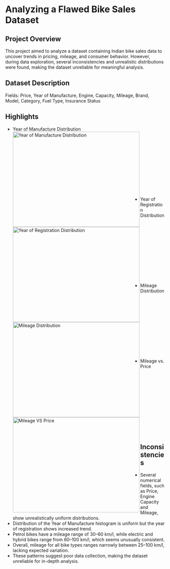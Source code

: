 # Analyzing a Flawed Bike Sales Dataset
## Project Overview
This project aimed to analyze a dataset containing Indian bike sales data to uncover trends in pricing, mileage, and consumer behavior. 
However, during data exploration, several inconsistencies and unrealistic distributions were found, making the dataset unreliable for meaningful analysis.

## Dataset Description
Fields: Price, Year of Manufacture, Engine, Capacity, Mileage, Brand, Model, Category, Fuel Type, Insurance Status

## Highlights
+ Year of Manufacture Distribution<br/>
  <img src="https://github.com/user-attachments/assets/2fe258bc-3382-49db-8fcf-ceb72df62af1" alt="Year of Manufacture Distribution" width="400" height="300" align="left"/><br><br><br><br><br><br><br><br><br><br><br><br>
+ Year of Registration Distribution<br/>
  <img src="https://github.com/user-attachments/assets/1ad31169-a979-4458-9a25-4ae76ad09036" alt="Year of Registration Distribution" width="400" height="300" align="left"/><br><br><br><br><br><br><br><br><br><br><br><br>
+ Mileage Distribution<br/>
  <img src="https://github.com/user-attachments/assets/d2a99028-7aeb-48d2-b41c-d4cdddcc01a7" alt="Mileage Distribution" width="400" height="300" align="left"/><br><br><br><br><br><br><br><br><br><br><br><br>
+ Mileage vs. Price<br/>
  <img src="https://github.com/user-attachments/assets/5018e4b4-d80d-452f-acf2-4b9fa8b53e33" alt="Mileage VS Price" width="400" height="300" align="left"/><br><br><br><br><br><br><br><br><br><br><br><br>

## Inconsistencies
+ Several numerical fields, such as Price, Engine Capacity and Mileage, show unrealistically uniform distributions.
+ Distribution of the Year of Manufacture histogram is uniform but the year of registration shows increased trend. 
+ Petrol bikes have a mileage range of 30–60 km/l, while electric and hybrid bikes range from 60–100 km/l, which seems unusually consistent.
+ Overall, mileage for all bike types ranges narrowly between 25–100 km/l, lacking expected variation.
+ These patterns suggest poor data collection, making the dataset unreliable for in-depth analysis.

